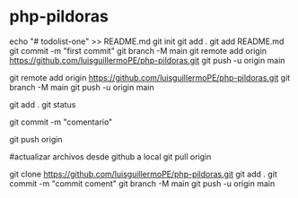 # php-pildoras
echo "# todolist-one" >> README.md
git init
git add .
git add README.md
git commit -m "first commit"
git branch -M main
git remote add origin https://github.com/luisguillermoPE/php-pildoras.git
git push -u origin main


git remote add origin https://github.com/luisguillermoPE/php-pildoras.git
git branch -M main
git push -u origin main



git add .
git status

git commit -m "comentario"

git push origin

#actualizar archivos desde github a local
git pull origin


git clone https://github.com/luisguillermoPE/php-pildoras.git
git add .
git commit -m "commit coment"
git branch -M main
git push -u origin main

